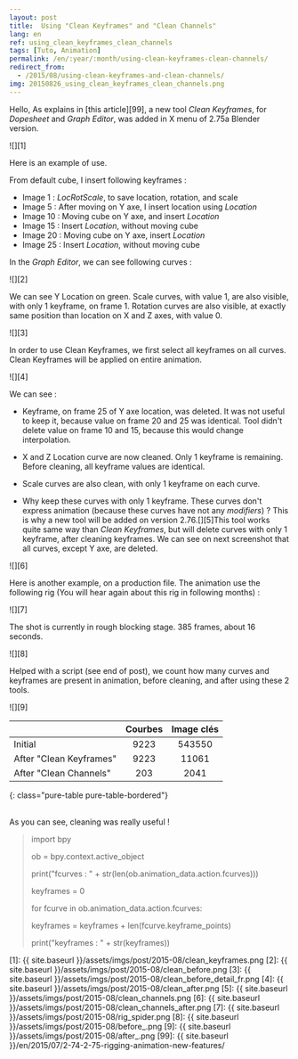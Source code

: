 ```yaml
---
layout: post
title:  Using "Clean Keyframes" and "Clean Channels"
lang: en
ref: using_clean_keyframes_clean_channels
tags: [Tuto, Animation]
permalink: /en/:year/:month/using-clean-keyframes-clean-channels/
redirect_from:
  - /2015/08/using-clean-keyframes-and-clean-channels/
img: 20150826_using_clean_keyframes_clean_channels.png
---
```


Hello,
As explains in [this article][99], a new tool _Clean Keyframes_, for _Dopesheet_ and _Graph Editor_, was added in X menu of 2.75a Blender version.

![][1]

Here is an example of use.

From default cube, I insert following keyframes :

* Image 1 : _LocRotScale_, to save location, rotation, and scale
* Image 5 : After moving on Y axe, I insert location using _Location_
* Image 10 : Moving cube on Y axe, and insert _Location_
* Image 15 : Insert _Location_, without moving cube
* Image 20 : Moving cube on Y axe, insert _Location_
* Image 25 : Insert _Location_, without moving cube

In the _Graph Editor_, we can see following curves :

![][2]

We can see Y Location on green. Scale curves, with value 1, are also visible, with only 1 keyframe, on frame 1. Rotation curves are also visible, at exactly same position than location on X and Z axes, with value 0.

![][3]

In order to use Clean Keyframes, we first select all keyframes on all curves. Clean Keyframes will be applied on entire animation.

![][4]

We can see :

* Keyframe, on frame 25 of Y axe location, was deleted. It was not useful to keep it, because value on frame 20 and 25 was identical. Tool didn't delete value on frame 10 and 15, because this would change interpolation.

* X and Z Location curve are now cleaned. Only 1 keyframe is remaining. Before cleaning, all keyframe values are identical.

* Scale curves are also clean, with only 1 keyframe on each curve.

* Why keep these curves with only 1 keyframe. These curves don't express animation (because these curves have not any _modifiers_) ? This is why a new tool will be added on version 2.76.[][5]This tool works quite same way than _Clean Keyframes_, but will delete curves with only 1 keyframe, after cleaning keyframes. We can see on next screenshot that all curves, except Y axe, are deleted.

![][6]

Here is another example, on a production file. The animation use the following rig (You will hear again about this rig in following months) :

![][7]

The shot is currently in rough blocking stage. 385 frames, about 16 seconds.

![][8]

Helped with a script (see end of post), we count how many curves and keyframes are present in animation, before cleaning, and after using these 2 tools.

![][9]

|                                    | Courbes      | Image clés |
|------------------------------------|:------------:|:----------:|
| Initial                            | 9223         | 543550     |
| After "Clean Keyframes"            | 9223         | 11061      |
| After "Clean Channels"             | 203          | 2041       |
{: class="pure-table pure-table-bordered"}

<br/>
As you can see, cleaning was really useful !

> import bpy
>
> ob = bpy.context.active_object
>
> print("fcurves : " + str(len(ob.animation_data.action.fcurves)))
>
> keyframes = 0
>
> for fcurve in ob.animation_data.action.fcurves:
>
> keyframes = keyframes + len(fcurve.keyframe_points)
>
> print("keyframes : " + str(keyframes))

[1]: {{ site.baseurl }}/assets/imgs/post/2015-08/clean_keyframes.png
[2]: {{ site.baseurl }}/assets/imgs/post/2015-08/clean_before.png
[3]: {{ site.baseurl }}/assets/imgs/post/2015-08/clean_before_detail_fr.png
[4]: {{ site.baseurl }}/assets/imgs/post/2015-08/clean_after.png
[5]: {{ site.baseurl }}/assets/imgs/post/2015-08/clean_channels.png
[6]: {{ site.baseurl }}/assets/imgs/post/2015-08/clean_channels_after.png
[7]: {{ site.baseurl }}/assets/imgs/post/2015-08/rig_spider.png
[8]: {{ site.baseurl }}/assets/imgs/post/2015-08/before_.png
[9]: {{ site.baseurl }}/assets/imgs/post/2015-08/after_.png
[99]: {{ site.baseurl }}/en/2015/07/2-74-2-75-rigging-animation-new-features/
